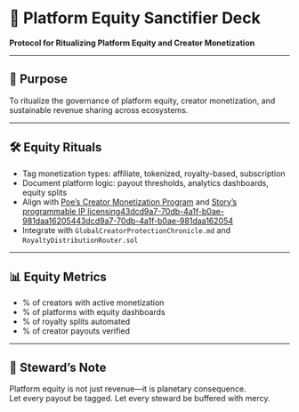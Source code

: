 # 📜 Platform Equity Sanctifier Deck  
**Protocol for Ritualizing Platform Equity and Creator Monetization**

---

## 🧠 Purpose  
To ritualize the governance of platform equity, creator monetization, and sustainable revenue sharing across ecosystems.

---

## 🛠️ Equity Rituals  
- Tag monetization types: affiliate, tokenized, royalty-based, subscription  
- Document platform logic: payout thresholds, analytics dashboards, equity splits  
- Align with [Poe’s Creator Monetization Program](https://poe.com/pages/demos/creator-monetization) and [Story’s programmable IP licensing](https://www.datawallet.com/crypto/story-protocol-explained)[43dcd9a7-70db-4a1f-b0ae-981daa162054](https://poe.com/pages/demos/creator-monetization?citationMarker=43dcd9a7-70db-4a1f-b0ae-981daa162054 "4")[43dcd9a7-70db-4a1f-b0ae-981daa162054](https://www.datawallet.com/crypto/story-protocol-explained?citationMarker=43dcd9a7-70db-4a1f-b0ae-981daa162054 "5")  
- Integrate with `GlobalCreatorProtectionChronicle.md` and `RoyaltyDistributionRouter.sol`

---

## 📊 Equity Metrics  
- % of creators with active monetization  
- % of platforms with equity dashboards  
- % of royalty splits automated  
- % of creator payouts verified

---

## 🧠 Steward’s Note  
Platform equity is not just revenue—it is planetary consequence.  
Let every payout be tagged. Let every steward be buffered with mercy.
